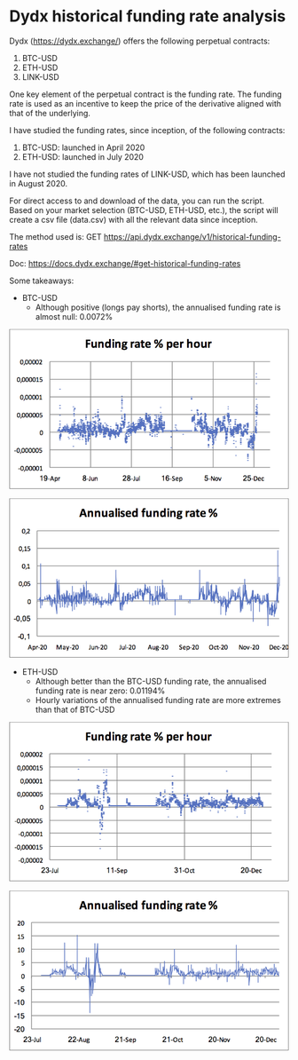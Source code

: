# Dydx historical funding rate analysis #

Dydx (https://dydx.exchange/) offers the following perpetual contracts:
1. BTC-USD
2. ETH-USD
3. LINK-USD

One key element of the perpetual contract is the funding rate. The funding rate is used as an incentive to keep the price of the derivative aligned with that of the underlying.

I have studied the funding rates, since inception, of the following contracts:
1. BTC-USD: launched in April 2020
2. ETH-USD: launched in July 2020

I have not studied the funding rates of LINK-USD, which has been launched in August 2020.

For direct access to and download of the data, you can run the script. Based on your market selection (BTC-USD, ETH-USD, etc.), the script will create a csv file (data.csv) with all the relevant data since inception.  

The method used is: GET https://api.dydx.exchange/v1/historical-funding-rates

Doc: https://docs.dydx.exchange/#get-historical-funding-rates

Some takeaways:

* BTC-USD
  * Although positive (longs pay shorts), the annualised funding rate is almost null: 0.0072%

![Alt text](https://raw.githubusercontent.com/TiGowa/dydx-funding-rate/master/btc-usd-funding-per-hour.png?raw=true "Optional Title")

![Alt text](https://raw.githubusercontent.com/TiGowa/dydx-funding-rate/master/btc-usd-funding-annualised.png?raw=true "Optional Title")

* ETH-USD
  * Although better than the BTC-USD funding rate, the annualised funding rate is near zero: 0.01194% 
  * Hourly variations of the annualised funding rate are more extremes than that of BTC-USD
  
![Alt text](https://raw.githubusercontent.com/TiGowa/dydx-funding-rate/master/eth-usd-funding-hour.png?raw=true "Optional Title")

![Alt text](https://raw.githubusercontent.com/TiGowa/dydx-funding-rate/master/eth-usd-funding-annualised.png?raw=true "Optional Title")

